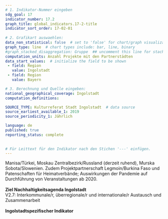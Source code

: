 ```yaml
---
# 1. Indikator-Nummer eingeben 
sdg_goal: 17 
indicator_number: 17.2
graph_title: global_indicators.17-2-title
indicator_sort_order: 17-02-01
 
# 2. Grafikart auswaehlen: 
data_non_statistical: false  # set to 'false' for chart/graph visualization 
graph_type: line  # chart types include: bar, line, binary 
#graph_stacked_disaggregation: Gruppe  ## uncomment this line for stacked bars. eplace 'Geschlecht' with the field of aggregation. 
computation_units: Anzahl Projekte mit den Partnerstädten 
data_start_values:  # initialize the field to be shown  
 - field: Region 
   value: Ingolstadt 
 - field: Region 
   value: Bayern 

# 3. Berechnung und Quelle eingeben: 
national_geographical_coverage: Ingolstadt 
computation_definitions: 

SOURCE_TYPE: Kulturreferat Stadt Ingolstadt  # data source  
source_earliest_available_1: 2019
source_periodicity_1: Jährlich

language: de   
published: true 
reporting_status: complete
 
 
# Für Leittext für den Indikator nach den Stichen '---' einfügen. 
---
```

Manisa/Türkei, Moskau Zentralbezirk/Russland (derzeit ruhend), Murska Sobota/Slowenien. Zudem Projektpartnerschaft Legmoin/Burkina Faso und Patenschaften für Heimatverbände; Auswirkungen der Pandemie auf Durchführung von Veranstaltungen ab 2020.<br>
<br>
<b>Ziel Nachhaltigkeitsagenda Ingolstadt</b><br>
V2.7: Interkommunale/r, überregionale/r und internationale/r Austausch und Zusammenarbeit<br>
<br>
<b>Ingolstadtspezifischer Indikator</b>
